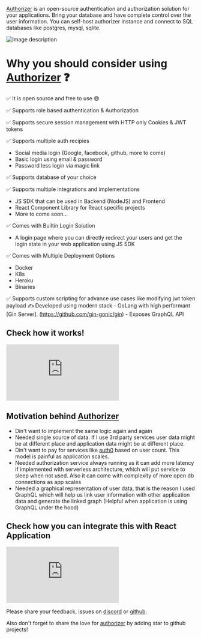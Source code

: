 [Authorizer](https://authorizer.dev/) is an open-source authentication and authorization solution for your applications. Bring your database and have complete control over the user information. You can self-host authorizer instance and connect to SQL databases like postgres, mysql, sqlite.

![Image description](https://dev-to-uploads.s3.amazonaws.com/uploads/articles/ksjsy0lbcspfcowoz09n.png)

# Why you should consider using [Authorizer](https://authorizer.dev/) ❓

✅ It is open source and free to use 😅

✅ Supports role based authentication & Authorization

✅ Supports secure session management with HTTP only Cookies & JWT tokens

✅ Supports multiple auth recipies

- Social media login (Google, facebook, github, more to come)
- Basic login using email & password
- Password less login via magic link

✅ Supports database of your choice

✅ Supports multiple integrations and implementations

- JS SDK that can be used in Backend (NodeJS) and Frontend
- React Component Library for React specific projects
- More to come soon...

✅ Comes with Builtin Login Solution

- A login page where you can directly redirect your users and get the login state in your web application using JS SDK

✅ Comes with Multiple Deployment Options

- Docker
- K8s
- Heroku
- Binaries

✅ Supports custom scripting for advance use cases like modifying jwt token payload
✍️ Developed using modern stack - GoLang with high performant [Gin Server].
(https://github.com/gin-gonic/gin) - Exposes GraphQL API

## Check how it works!

<div class="video-container">
<iframe frameborder="0" src="https://www.youtube.com/embed/uQka5O2RwpU" title="YouTube video player" allow="accelerometer; autoplay; clipboard-write; encrypted-media; gyroscope; picture-in-picture" allowfullscreen></iframe>
</div>

## Motivation behind [Authorizer](https://authorizer.dev)

- Din't want to implement the same logic again and again
- Needed single source of data. If I use 3rd party services user data might be at different place and application data might be at different place.
- Din't want to pay for services like [auth0](https://auth0.com/) based on user count. This model is painful as application scales.
- Needed authorization service always running as it can add more latency if implemented with serverless architecture, which will put service to sleep when not used. Also it can come with complexity of more open db connections as app scales
- Needed a graphical representation of user data, that is the reason I used GraphQL which will help us link user information with other application data and generate the linked graph (Helpful when application is using GraphQL under the hood)

## Check how you can integrate this with React Application

<div class="video-container">
<iframe frameborder="0" src="https://www.youtube.com/embed/2aOTuwkfYvM" title="YouTube video player" allow="accelerometer; autoplay; clipboard-write; encrypted-media; gyroscope; picture-in-picture" allowfullscreen></iframe>
</div>

Please share your feedback, issues on [discord](https://discord.gg/bSPgHKZR) or [github](https://github.com/authorizerdev/authorizer).

Also don't forget to share the love for [authorizer](https://github.com/authorizerdev/authorizer) by adding star to github projects!
